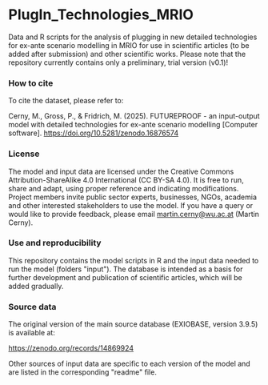 # PlugIn_Technologies_MRIO

Data and R scripts for the analysis of plugging in new detailed technologies for ex-ante scenario modelling in MRIO for use in scientific articles (to be added after submission) and other scientific works.
Please note that the repository currently contains only a preliminary, trial version (v0.1)!


### How to cite

To cite the dataset, please refer to:

Cerny, M., Gross, P., & Fridrich, M. (2025). FUTUREPROOF - an input-output model with detailed technologies for ex-ante scenario modelling [Computer software]. https://doi.org/10.5281/zenodo.16876574


### License

The model and input data are licensed under the Creative Commons Attribution-ShareAlike 4.0 International (CC BY-SA 4.0). It is free to run, share and adapt, using proper reference and indicating modifications. Project members invite public sector experts, businesses, NGOs, academia and other interested stakeholders to use the model. If you have a query or would like to provide feedback, please email martin.cerny@wu.ac.at (Martin Cerny).


### Use and reproducibility

This repository contains the model scripts in R and the input data needed to run the model (folders "input"). The database is intended as a basis for further development and publication of scientific articles, which will be added gradually.


### Source data

The original version of the main source database (EXIOBASE, version 3.9.5) is available at:

https://zenodo.org/records/14869924


Other sources of input data are specific to each version of the model and are listed in the corresponding "readme" file.
